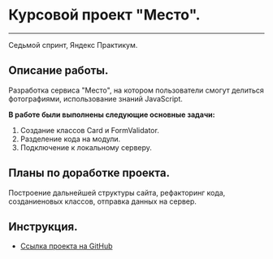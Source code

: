 
# Курсовой проект **"Место".**
----------------------------------

Седьмой спринт, Яндекс Практикум.

## Описание работы.
Разработка сервиса "Место", на котором пользователи смогут делиться фотографиями, использование знаний JavaScript. 

__В работе были выполнены следующие основные задачи:__
1. Создание классов Card и FormValidator.
2. Разделение кода на модули.
3. Подключение к локальному серверу.

## Планы по доработке проекта.

Построение дальнейшей структуры сайта, рефакторинг кода, созданиеновых классов, отправка данных на сервер.
 
## Инструкция.
* [Ссылка проекта на GitHub](https://lomeshyza.github.io/mesto/)
